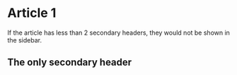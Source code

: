 # Article 1

If the article has less than 2 secondary headers,
they would not be shown in the sidebar.

## The only secondary header
